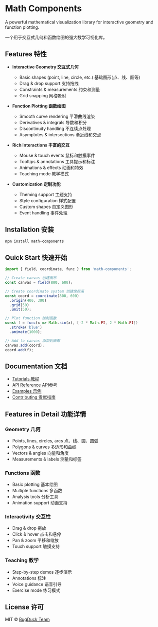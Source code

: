 # Math Components

A powerful mathematical visualization library for interactive geometry and function plotting.

一个用于交互式几何和函数绘图的强大数学可视化库。

## Features 特性

- **Interactive Geometry 交互式几何**
  - Basic shapes (point, line, circle, etc.) 基础图形(点、线、圆等)
  - Drag & drop support 支持拖拽
  - Constraints & measurements 约束和测量
  - Grid snapping 网格吸附

- **Function Plotting 函数绘图**
  - Smooth curve rendering 平滑曲线渲染
  - Derivatives & integrals 导数和积分
  - Discontinuity handling 不连续点处理
  - Asymptotes & intersections 渐近线和交点

- **Rich Interactions 丰富的交互**
  - Mouse & touch events 鼠标和触摸事件
  - Tooltips & annotations 工具提示和标注
  - Animations & effects 动画和特效
  - Teaching mode 教学模式

- **Customization 定制功能**
  - Theming support 主题支持
  - Style configuration 样式配置
  - Custom shapes 自定义图形
  - Event handling 事件处理

## Installation 安装

```bash
npm install math-components
```

## Quick Start 快速开始

```typescript
import { field, coordinate, func } from 'math-components';

// Create canvas 创建画布
const canvas = field(800, 600);

// Create coordinate system 创建坐标系
const coord = coordinate(800, 600)
  .origin(400, 300)
  .grid(50)
  .unit(50);

// Plot function 绘制函数
const f = func(x => Math.sin(x), [-2 * Math.PI, 2 * Math.PI])
  .stroke('blue')
  .animate(1000);

// Add to canvas 添加到画布
canvas.add(coord);
coord.add(f);
```

## Documentation 文档

- [Tutorials 教程](docs/tutorials/README.md)
- [API Reference API参考](docs/api/README.md)
- [Examples 示例](docs/examples/README.md)
- [Contributing 贡献指南](CONTRIBUTING.md)

## Features in Detail 功能详情

### Geometry 几何

- Points, lines, circles, arcs 点、线、圆、圆弧
- Polygons & curves 多边形和曲线
- Vectors & angles 向量和角度
- Measurements & labels 测量和标签

### Functions 函数

- Basic plotting 基本绘图
- Multiple functions 多函数
- Analysis tools 分析工具
- Animation support 动画支持

### Interactivity 交互性

- Drag & drop 拖放
- Click & hover 点击和悬停
- Pan & zoom 平移和缩放
- Touch support 触摸支持

### Teaching 教学

- Step-by-step demos 逐步演示
- Annotations 标注
- Voice guidance 语音引导
- Exercise mode 练习模式

## License 许可

MIT © [BugDuck Team](https://github.com/bug-duck)